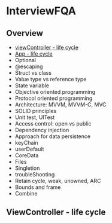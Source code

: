 # InterviewFQA

## Overview
- [viewController - life cycle](##ViewController_-_life_cycle)
- [App - life cycle](App_-_life_cycle)
- Optional
- @escaping
- Struct vs class
- Value type vs reference type
- State variable
- Objective oriented programming
- Protocol oriented programming
- Architecture: MVVM, MVVM-C, MVC
- SOLID principles
- Unit test, UITest
- Access control: open vs public
- Dependency injection
- Approach for data persistence
- keyChain
- userDefault
- CoreData
- Files
- Singletion
- troubleShooting
- Retain cycle, weak, unowned, ARC
- Bounds and frame
- Combine


## ViewController - life cycle

















